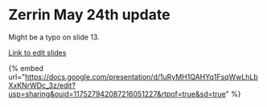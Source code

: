 # Zerrin May 24th update

Might be a typo on slide 13.&#x20;

[Link to edit slides](https://docs.google.com/presentation/d/1uRyMH1QAHYq1FsqWwLhLbXxKNrWDc\_3z/edit?usp=sharing\&ouid=117527942087216051227\&rtpof=true\&sd=true)&#x20;

{% embed url="https://docs.google.com/presentation/d/1uRyMH1QAHYq1FsqWwLhLbXxKNrWDc_3z/edit?usp=sharing&ouid=117527942087216051227&rtpof=true&sd=true" %}
